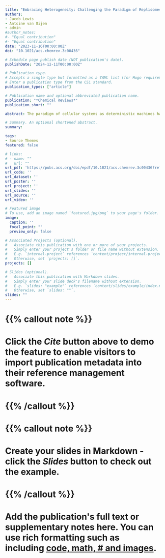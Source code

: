 ```yaml
---
title: "Embracing Heterogeneity: Challenging the Paradigm of Replisomes as Deterministic Machines"
authors:
- Jacob Lewis
- Antoine van Oijen
- admin
#author_notes:
#- "Equal contribution"
#- "Equal contribution"
date: "2023-11-16T00:00:00Z"
doi: "10.1021/acs.chemrev.3c00436"

# Schedule page publish date (NOT publication's date).
publishDate: "2024-12-11T00:00:00Z"

# Publication type.
# Accepts a single type but formatted as a YAML list (for Hugo requirements).
# Enter a publication type from the CSL standard.
publication_types: ["article"]

# Publication name and optional abbreviated publication name.
publication: "*Chemical Reviews*"
publication_short: ""

abstract: The paradigm of cellular systems as deterministic machines has long guided our understanding of biology. Advancements in technology and methodology, however, have revealed a world of stochasticity, challenging the notion of determinism. Here, we explore the stochastic behavior of multi-protein complexes, using the DNA replication system (replisome) as a prime example. The faithful and timely copying of DNA depends on the simultaneous action of a large set of enzymes and scaffolding factors. This fundamental cellular process is underpinned by dynamic protein–nucleic acid assemblies that must transition between distinct conformations and compositional states. Traditionally viewed as a well-orchestrated molecular machine, recent experimental evidence has unveiled significant variability and heterogeneity in the replication process. In this review, we discuss recent advances in single-molecule approaches and single-particle cryo-EM, which have provided insights into the dynamic processes of DNA replication. We comment on the new challenges faced by structural biologists and biophysicists as they attempt to describe the dynamic cascade of events leading to replisome assembly, activation, and progression. The fundamental principles uncovered and yet to be discovered through the study of DNA replication will inform on similar operating principles for other multi-protein complexes.

# Summary. An optional shortened abstract.
summary: 

tags:
- Source Themes
featured: false

# links:
# - name: ""
#   url: ""
url_pdf: 'https://pubs.acs.org/doi/epdf/10.1021/acs.chemrev.3c00436?ref=article_openPDF'
url_code: ''
url_dataset: ''
url_poster: ''
url_project: ''
url_slides: ''
url_source: ''
url_video: ''

# Featured image
# To use, add an image named `featured.jpg/png` to your page's folder. 
image:
  caption: ''
  focal_point: ""
  preview_only: false

# Associated Projects (optional).
#   Associate this publication with one or more of your projects.
#   Simply enter your project's folder or file name without extension.
#   E.g. `internal-project` references `content/project/internal-project/index.md`.
#   Otherwise, set `projects: []`.
projects: []

# Slides (optional).
#   Associate this publication with Markdown slides.
#   Simply enter your slide deck's filename without extension.
#   E.g. `slides: "example"` references `content/slides/example/index.md`.
#   Otherwise, set `slides: ""`.
slides: ""
---
```


# {{% callout note %}}
# Click the *Cite* button above to demo the feature to enable visitors to import publication metadata into their reference management software.
# {{% /callout %}}

# {{% callout note %}}
# Create your slides in Markdown - click the *Slides* button to check out the example.
# {{% /callout %}}

# Add the publication's **full text** or **supplementary notes** here. You can use rich formatting such as including [code, math, # and images](https://docs.hugoblox.com/content/writing-markdown-latex/).
